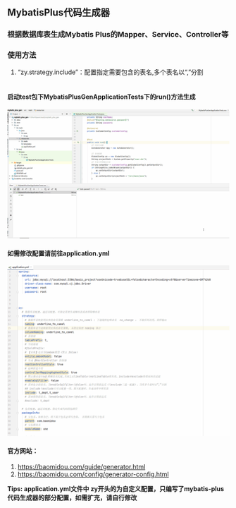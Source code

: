## MybatisPlus代码生成器
### 根据数据库表生成Mybatis Plus的Mapper、Service、Controller等
### 使用方法
1. “zy.strategy.include”：配置指定需要包含的表名,多个表名以“,”分割<br><br>
#### 启动test包下MybatisPlusGenApplicationTests下的run()方法生成<br>
![](src/main/resources/static/img/run.gif)
#### 如需修改配置请前往application.yml<br>
![](src/main/resources/static/img/yml.gif)
#### 官方网站：
1. https://baomidou.com/guide/generator.html
2. https://baomidou.com/config/generator-config.html

**Tips: application.yml文件中  zy开头的为自定义配置，只编写了mybatis-plus代码生成器的部分配置，如需扩充，请自行修改**